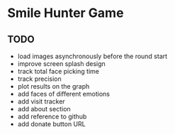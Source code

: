 # Smile Hunter Game

## TODO
- load images asynchronously before the round start
- improve screen splash design
- track total face picking time
- track precision
- plot results on the graph
- add faces of different emotions
- add visit tracker
- add about section
- add reference to github
- add donate button URL